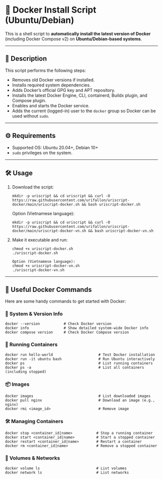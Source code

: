 # 🚀 Docker Install Script (Ubuntu/Debian)

This is a shell script to **automatically install the latest version of Docker** (including Docker Compose v2) on **Ubuntu/Debian-based systems**.

---

## 📌 Description

This script performs the following steps:

- Removes old Docker versions if installed.
- Installs required system dependencies.
- Adds Docker’s official GPG key and APT repository.
- Installs the latest Docker Engine, CLI, containerd, Buildx plugin, and Compose plugin.
- Enables and starts the Docker service.
- Adds the current (logged-in) user to the `docker` group so Docker can be used without `sudo`.

---

## ⚙️ Requirements

- Supported OS: Ubuntu 20.04+, Debian 10+
- `sudo` privileges on the system.

---

## 🛠️ Usage

1. Download the script:
   ```
   mkdir -p uriscript && cd uriscript && curl -O https://raw.githubusercontent.com/urifallon/uriscript-docker/main/uriscript-docker.sh && bash uriscript-docker.sh
   ```
   Option (Vietnamese language):
   ```
   mkdir -p uriscript && cd uriscript && curl -O https://raw.githubusercontent.com/urifallon/uriscript-docker/main/uriscript-docker-vn.sh && bash uriscript-docker-vn.sh
   ```
2. Make it executable and run:
   ```
   chmod +x uriscript-docker.sh
   ./uriscript-docker.sh
   ```
   ```
   Option (Vietnamese language):
   chmod +x uriscript-docker-vn.sh
   ./uriscript-docker-vn.sh
   ```

---

## 🧰 Useful Docker Commands

Here are some handy commands to get started with Docker:

### 🔎 System & Version Info
```
docker --version           # Check Docker version
docker info                # Show detailed system-wide Docker info
docker compose version     # Check Docker Compose version
```

### 🐳 Running Containers
```
docker run hello-world                     # Test Docker installation
docker run -it ubuntu bash                 # Run Ubuntu interactively
docker ps                                  # List running containers
docker ps -a                               # List all containers (including stopped)
```

### 📦 Images
```
docker images                              # List downloaded images
docker pull nginx                          # Download an image (e.g., nginx)
docker rmi <image_id>                      # Remove image
```

### 🛠️ Managing Containers
```
docker stop <container_id|name>           # Stop a running container
docker start <container_id|name>          # Start a stopped container
docker restart <container_id|name>        # Restart a container
docker rm <container_id|name>             # Remove a stopped container
```

### 📁 Volumes & Networks
```
docker volume ls                          # List volumes
docker network ls                         # List networks
```
